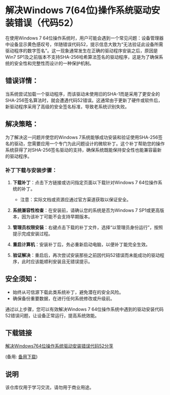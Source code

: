 # 解决Windows 7(64位)操作系统驱动安装错误（代码52）

在使用Windows 7 64位操作系统时，用户可能会遇到一个常见问题：设备管理器中设备显示黄色感叹号，伴随错误代码52，提示信息大致为“无法验证此设备所需驱动程序的数字签名”。这一现象通常发生在正确的驱动程序安装之后，原因是Win7 SP1及之前版本不支持SHA-256哈希算法签名的驱动程序，这是为了确保系统的安全性和完整性而设计的一种保护机制。

## 错误详情：
当系统尝试加载一个驱动程序，而该驱动未使用旧的SHA-1而是采用了更安全的SHA-256签名算法时，就会遭遇代码52错误。这通常由于更新了硬件或软件后，新驱动程序采用了高级的安全签名标准，导致老系统识别失败。

## 解决策略：
为了解决这一问题并使您的Windows 7系统能够成功安装和验证使用SHA-256签名的驱动，您需要应用一个专门为此问题设计的微软补丁。这个补丁帮助您的操作系统获得了对SHA-256签名驱动的支持，确保系统既能保持安全性也能兼容最新的驱动程序。

### 补丁下载与安装步骤：
1. **下载补丁**：点击下方链接或访问指定页面以下载针对Windows 7 64位操作系统的补丁。
   - 注意：实际文档或资源应通过官方渠道获取以保证安全。

2. **系统兼容性检查**：在安装前，请确认您的系统是否为Windows 7 SP1或更高版本，因为该补丁可能不会支持早期版本。

3. **管理员权限安装**：右键点击下载的补丁文件，选择“以管理员身份运行”，按照提示完成安装过程。

4. **重启计算机**：安装补丁后，务必重新启动电脑，以便补丁能完全生效。

5. **验证解决**：重启后，再次尝试安装那些之前因代码52错误而未能成功的驱动程序，此时应该能顺利安装且无错误提示。

## 安全须知：
- 始终从可信源下载此类系统补丁，避免潜在的安全风险。
- 确保备份重要数据，在进行任何系统修改或升级前。

通过以上步骤，您可以有效解决Windows 7 64位操作系统中遇到的驱动安装代码52错误问题，让设备正常运行，提高系统效能。

## 下载链接
[解决Windows764位操作系统驱动安装错误代码52分享](https://pan.quark.cn/s/aead38689b1a) 

(备用: [备用下载](https://pan.baidu.com/s/1L0W5fGTudxQy5vFxtoNWmw?pwd=1234))

## 说明

该仓库仅用于学习交流，请勿用于商业用途。
